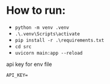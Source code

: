 ﻿# How to run:
- `python -m venv .venv`
- `.\.venv\Scripts\activate`
- `pip install -r .\requirements.txt`
- `cd src`
- `uvicorn main:app --reload`


api key for env file

~~~
API_KEY=
~~~

